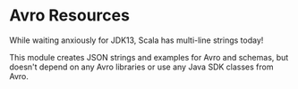 Avro Resources
==============================================================================

While waiting anxiously for JDK13, Scala has multi-line strings today!

This module creates JSON strings and examples for Avro and schemas, but doesn't depend on any Avro libraries or use any
Java SDK classes from Avro.
